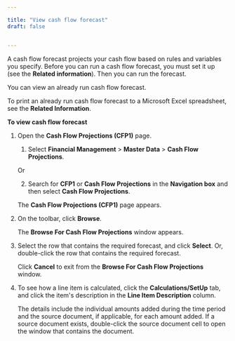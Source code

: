 ```yaml
---

title: "View cash flow forecast"
draft: false


---
```


A cash flow forecast projects your cash flow based on rules and variables you specify. Before you can run a cash flow forecast, you must set it up (see the **Related information**). Then you can run the forecast.

You can view an already run cash flow forecast.

To print an already run cash flow forecast to a Microsoft Excel spreadsheet, see the **Related Information**.

**To view cash flow forecast**

1.  Open the **Cash Flow Projections (CFP1)** page.

    1.  Select **Financial Management** \> **Master Data** \> **Cash Flow Projections**.

    Or

    2.  Search for **CFP1** or **Cash Flow Projections** in the **Navigation box** and then select **Cash Flow Projections**.

       The **Cash Flow Projections (CFP1)** page appears.

2.  On the toolbar, click **Browse**.

    The **Browse For Cash Flow Projections** window appears.

3.  Select the row that contains the required forecast, and click **Select**. Or, double-click the row that contains the required forecast.

    Click **Cancel** to exit from the **Browse For Cash Flow Projections** window.

4.  To see how a line item is calculated, click the **Calculations/SetUp** tab, and click the item's description in the **Line Item Description** column.

    The details include the individual amounts added during the time period and the source document, if applicable, for each amount added. If a source document exists, double-click the source document cell to open the window that contains the document.

